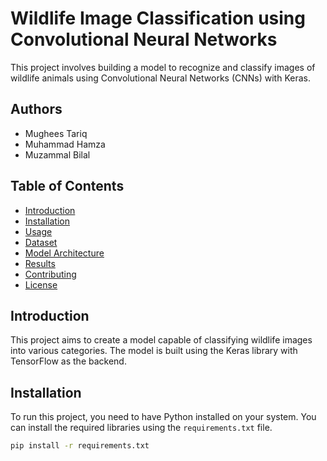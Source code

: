 # Wildlife Image Classification using Convolutional Neural Networks

This project involves building a model to recognize and classify images of wildlife animals using Convolutional Neural Networks (CNNs) with Keras.

## Authors

- Mughees Tariq 
- Muhammad Hamza 
- Muzammal Bilal 

## Table of Contents

- [Introduction](#introduction)
- [Installation](#installation)
- [Usage](#usage)
- [Dataset](#dataset)
- [Model Architecture](#model-architecture)
- [Results](#results)
- [Contributing](#contributing)
- [License](#license)

## Introduction

This project aims to create a model capable of classifying wildlife images into various categories. The model is built using the Keras library with TensorFlow as the backend.

## Installation

To run this project, you need to have Python installed on your system. You can install the required libraries using the `requirements.txt` file.

```bash
pip install -r requirements.txt
